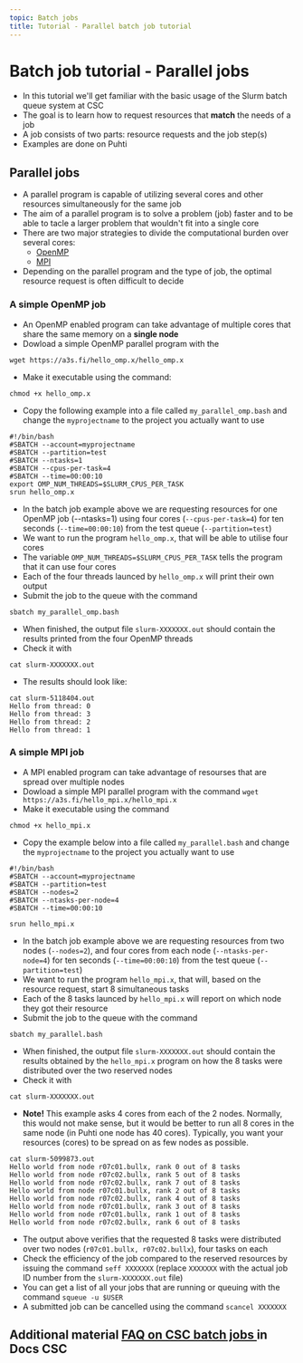 ```yaml
---
topic: Batch jobs
title: Tutorial - Parallel batch job tutorial
---
```


# Batch job tutorial - Parallel jobs

- In this tutorial we'll get familiar with the basic usage of the Slurm batch queue system at CSC
- The goal is to learn how to request resources that **match** the needs of a job  
- A job consists of two parts: resource requests and the job step(s)
- Examples are done on Puhti 

## Parallel jobs
- A parallel program is capable of utilizing several cores and other resources simultaneously for the same job
- The aim of a parallel program is to solve a problem (job) faster and to be able to tacle a larger problem that wouldn't fit into a single core
- There are two major strategies to divide the computational burden over several cores:
  - [OpenMP](https://e-learn.csc.fi/pluginfile.php/3007/mod_resource/content/1/09-OpenMP-intro.pdf) 
  - [MPI](https://e-learn.csc.fi/pluginfile.php/2997/mod_resource/content/1/04-intro-to-mpi.pdf)
- Depending on the parallel program and the type of job, the optimal resource request is often difficult to decide

### A simple OpenMP job
- An OpenMP enabled program can take advantage of multiple cores that share the same memory on a **single node** 
- Dowload a simple OpenMP parallel program with the
```
wget https://a3s.fi/hello_omp.x/hello_omp.x
```
- Make it executable using the command:
```
chmod +x hello_omp.x
``` 
- Copy the following example into a file called `my_parallel_omp.bash` and change the `myprojectname` to the project you actually want to use

```text
#!/bin/bash
#SBATCH --account=myprojectname
#SBATCH --partition=test
#SBATCH --ntasks=1
#SBATCH --cpus-per-task=4
#SBATCH --time=00:00:10
export OMP_NUM_THREADS=$SLURM_CPUS_PER_TASK
srun hello_omp.x
```
- In the batch job example above we are requesting resources for one OpenMP job (--ntasks=1) using four cores (`--cpus-per-task=4`) for ten seconds (`--time=00:00:10`) from the test queue (`--partition=test`)
- We want to run the program `hello_omp.x`, that will be able to utilise four cores
- The variable `OMP_NUM_THREADS=$SLURM_CPUS_PER_TASK` tells the program that it can use four cores   
- Each of the four threads launced by `hello_omp.x` will print their own output 
- Submit the job to the queue with the command 
```
sbatch my_parallel_omp.bash
```
- When finished, the output file `slurm-XXXXXXX.out` should contain the results printed from the four OpenMP threads 
- Check it with 
```
cat slurm-XXXXXXX.out
``` 
- The results should look like: 
```text
cat slurm-5118404.out
Hello from thread: 0
Hello from thread: 3
Hello from thread: 2
Hello from thread: 1
```

### A simple MPI job
- A MPI enabled program can take advantage of resourses that are spread over multiple nodes 
- Dowload a simple MPI parallel program with the command 
  `wget https://a3s.fi/hello_mpi.x/hello_mpi.x`
- Make it executable using the command 
```
chmod +x hello_mpi.x
``` 

- Copy the example below into a file called `my_parallel.bash` and change the `myprojectname` to the project you actually want to use

```text
#!/bin/bash
#SBATCH --account=myprojectname
#SBATCH --partition=test
#SBATCH --nodes=2
#SBATCH --ntasks-per-node=4
#SBATCH --time=00:00:10

srun hello_mpi.x
```
- In the batch job example above we are requesting resources from two nodes (`--nodes=2`), and four cores from each node (`--ntasks-per-node=4`) for ten seconds (`--time=00:00:10`) from the test queue (`--partition=test`)
- We want to run the program `hello_mpi.x`, that will, based on the resource request, start 8 simultaneous tasks  
- Each of the 8 tasks launced by `hello_mpi.x` will report on which node they got their resource 
- Submit the job to the queue with the command
```
sbatch my_parallel.bash
```
- When finished, the output file `slurm-XXXXXXX.out` should contain the results obtained by the `hello_mpi.x` program on how the 8 tasks were distributed over the two reserved nodes
- Check it with
```
cat slurm-XXXXXXX.out
```
- **Note!** This example asks 4 cores from each of the 2 nodes. Normally, this would not make sense, but it would be better to run all 8 cores in the same node (in Puhti one node has 40 cores). Typically, you want your resources (cores) to be spread on as few nodes as possible.
```text
cat slurm-5099873.out
Hello world from node r07c01.bullx, rank 0 out of 8 tasks
Hello world from node r07c02.bullx, rank 5 out of 8 tasks
Hello world from node r07c02.bullx, rank 7 out of 8 tasks
Hello world from node r07c01.bullx, rank 2 out of 8 tasks
Hello world from node r07c02.bullx, rank 4 out of 8 tasks
Hello world from node r07c01.bullx, rank 3 out of 8 tasks
Hello world from node r07c01.bullx, rank 1 out of 8 tasks
Hello world from node r07c02.bullx, rank 6 out of 8 tasks
```
- The output above verifies that the requested 8 tasks were distributed over two nodes (`r07c01.bullx, r07c02.bullx`), four tasks on each
- Check the efficiency of the job compared to the reserved resources by issuing the command `seff XXXXXXX` (replace `XXXXXXX` with the actual  job ID number from the `slurm-XXXXXXX.out` file)
- You can get a list of all your jobs that are running or queuing with the command `squeue -u $USER`
- A submitted job can be cancelled using the command `scancel XXXXXXX` 

## Additional material [FAQ on CSC batch jobs ](https://docs.csc.fi/support/faq/#batch-jobs) in Docs CSC
